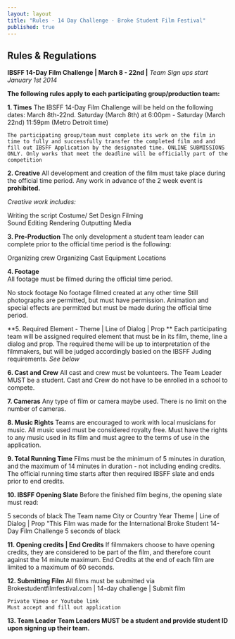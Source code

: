 ```yaml
---
layout: layout
title: "Rules - 14 Day Challenge - Broke Student Film Festival"
published: true
---
```


## Rules & Regulations
**IBSFF 14-Day Film Challenge  | March 8 - 22nd |**
_Team Sign ups start January 1st 2014_

**The following rules apply to each participating group/production team:**


**1. Times**
	The IBSFF 14-Day Film Challenge will be held on the following dates: March 8th-22nd. Saturday (March 8th)  at 6:00pm - Saturday (March 22nd) 11:59pm (Metro Detroit time)

	The participating group/team must complete its work on the film in time to fully and successfully transfer the completed film and and fill out IBSFF Application by the designated time. ONLINE SUBMISSIONS ONLY. Only works that meet the deadline will be officially part of the competition

**2. Creative**
	All development and creation of the film must take place during the official time period. Any work in  advance of the 2 week event is **prohibited.** 

 _Creative work includes:_

Writing the script 
Costume/ Set Design
Filming    
Sound
Editing
Rendering
Outputting Media

    

**3. Pre-Production**
	The only development a student team leader can complete prior to the official time period is the following:

Organizing crew
Organizing Cast
Equipment
Locations

**4. Footage**	
	All footage must be filmed during the official time period.   

No stock footage 
No footage filmed created at any other time 
Still photographs are permitted, but must have permission.
Animation and special effects are permitted but must be made during the official time period.

       
**5. Required Element - Theme | Line of Dialog | Prop **
      Each participating team will be assigned required element that must be in its film, theme, line a dialog and prop.  The required theme will be up to interpretation of the filmmakers, but will be judged accordingly basied on the IBSFF Juding requirements. _See below_
        	   
**6. Cast and Crew**
     All cast and crew must be volunteers. The Team Leader MUST be a student. Cast and Crew do not have to be enrolled in a school to compete.
        
**7. Cameras**
    Any type of film or camera maybe used. There is no limit on the number of cameras.

**8. Music Rights**
     Teams are encouraged to work with local musicians for music. All music used must be considered royalty free. Must have the rights to any music used in its film and must agree to the terms of use in the application. 


**9. Total Running Time**
	Films must be the minimum of 5 minutes in duration, and the maximum of 14 minutes in duration - not including ending credits.  The official running time starts after then required IBSFF slate and ends prior to end credits.  

**10. IBSFF Opening Slate**
   Before the finished film begins, the opening slate must read:
 
 
5 seconds of black
The Team name
City or Country
Year
Theme | Line of Dialog | Prop
"This Film was made for the International Broke Student 14-Day Film Challenge
5 seconds of black



**11. Opening credits | End Credits**
	If filmmakers choose to have opening credits, they are considered to be part of the film, and therefore count against the 14 minute maximum.  End Credits at the end of each film are limited to a maximum of 60 seconds. 


**12. Submitting Film**
	All films must be submitted via Brokestudentfilmfestival.com | 14-day challenge | Submit film

	Private Vimeo or Youtube link
	Must accept and fill out application 


**13. Team Leader**
	**Team Leaders MUST be a student and provide student ID upon signing up their team.**









